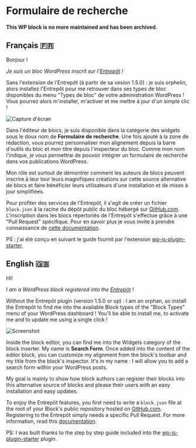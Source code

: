 # Formulaire de recherche

**This WP block is no more maintained and has been archived.** 

## Français 🇫🇷

Bonjour !

_Je suis un bloc WordPress inscrit sur l'[Entrepôt](https://github.com/imath/entrepot) !_

Sans l'extension de l'Entrepôt (à partir de sa vesion 1.5.0) : je suis orphelin, alors installez l'Entrepôt pour me retrouver dans ses types de bloc disponibles du menu "Types de bloc" de votre administration WordPress ! Vous pourrez alors m'installer, m'activer et me mettre à jour d'un simple clic !

![Capture d'écran](https://cldup.com/HQ-o8BfPGV.png)

Dans l'éditeur de blocs, je suis disponible dans la catégorie des widgets sous le doux nom de **Formulaire de recherche**. Une fois ajouté à la zone de rédaction, vous pourrez personnaliser mon alignement depuis la barre d'outils du bloc et mon titre depuis l'inspecteur du bloc. Comme mon nom l'indique, je vous permettrai de pouvoir intégrer un formulaire de recherche dans vos publications WordPress.

Mon rôle est surtout de démontrer comment les auteurs de blocs peuvent inscrire à leur tour leurs magnifiques créations sur cette source alternative de blocs et faire bénéficier leurs utilisateurs d'une installation et de mises à jour simplifiées.

Pour profiter des services de l'Entrepôt, il s'agit de créer un fichier `block.json` à la racine du dépôt public du bloc hébergé sur [GitHub.com](https://github.com). L'inscription dans les blocs répertoriés de l'Entrepôt s'effectue grâce à une "Pull Request" spécifique. Pour en savoir plus je vous invite à prendre connaissance de [cette documentation](https://github.com/imath/entrepot/wiki).

PS : j'ai été conçu en suivant le guide fournit par l'extension [wp-js-plugin-starter](https://github.com/youknowriad/wp-js-plugin-starter).

## English 🇬🇧

Hi!

_I am a WordPress block registered into the [Entrepôt](https://github.com/imath/entrepot) !_

Without the Entrepôt plugin (version 1.5.0 or up) : I am an orphan, so install the Entrepôt to find me into the available Block types of the "Block Types" menu of your WordPress dashboard ! You'll be able to install me, to activate me and to update me using a single click !

![Screenshot](https://cldup.com/1S1wE72ywl.png)

Inside the block editor, you can find me into the Widgets category of the block inserter. My name is **Search Form**. Once added into the content of the editor block, you can customize my alignment from the block's toolbar and my title from the block's inspector. It's in my name : I will allow you to add a search form within your WordPress posts.

My goal is mainly to show how block authors can register their blocks into this alternative source of blocks and please their users with an easy installation and easy updates.

To enjoy the Entrepôt features, you first need to write a `block.json` file at the root of your Block's public repository hosted on [GitHub.com](https://github.com). Registering to the Entrepôt simply needs a specific Pull Request. For more information, read this [documentation](https://github.com/imath/entrepot/wiki).

PS: I was built thanks to the step by step guide included into the [wp-js-plugin-starter](https://github.com/youknowriad/wp-js-plugin-starter) plugin.
